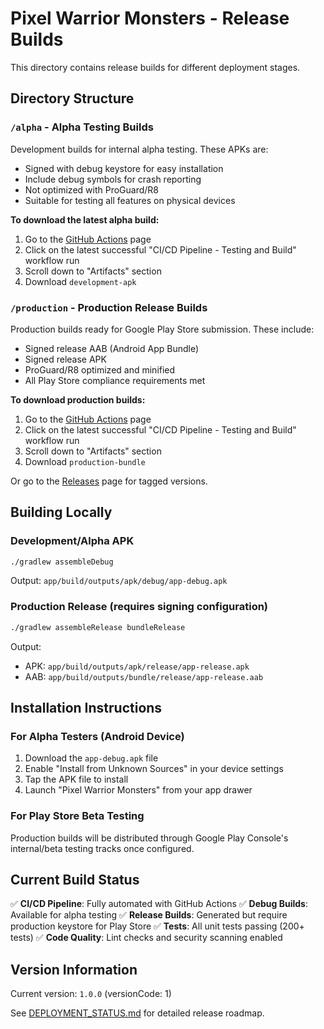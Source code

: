 # Pixel Warrior Monsters - Release Builds

This directory contains release builds for different deployment stages.

## Directory Structure

### `/alpha` - Alpha Testing Builds
Development builds for internal alpha testing. These APKs are:
- Signed with debug keystore for easy installation
- Include debug symbols for crash reporting
- Not optimized with ProGuard/R8
- Suitable for testing all features on physical devices

**To download the latest alpha build:**
1. Go to the [GitHub Actions](https://github.com/Gameaday/Pixel-Warrior-Monsters/actions) page
2. Click on the latest successful "CI/CD Pipeline - Testing and Build" workflow run
3. Scroll down to "Artifacts" section
4. Download `development-apk`

### `/production` - Production Release Builds
Production builds ready for Google Play Store submission. These include:
- Signed release AAB (Android App Bundle)
- Signed release APK
- ProGuard/R8 optimized and minified
- All Play Store compliance requirements met

**To download production builds:**
1. Go to the [GitHub Actions](https://github.com/Gameaday/Pixel-Warrior-Monsters/actions) page
2. Click on the latest successful "CI/CD Pipeline - Testing and Build" workflow run
3. Scroll down to "Artifacts" section
4. Download `production-bundle`

Or go to the [Releases](https://github.com/Gameaday/Pixel-Warrior-Monsters/releases) page for tagged versions.

## Building Locally

### Development/Alpha APK
```bash
./gradlew assembleDebug
```
Output: `app/build/outputs/apk/debug/app-debug.apk`

### Production Release (requires signing configuration)
```bash
./gradlew assembleRelease bundleRelease
```
Output: 
- APK: `app/build/outputs/apk/release/app-release.apk`
- AAB: `app/build/outputs/bundle/release/app-release.aab`

## Installation Instructions

### For Alpha Testers (Android Device)
1. Download the `app-debug.apk` file
2. Enable "Install from Unknown Sources" in your device settings
3. Tap the APK file to install
4. Launch "Pixel Warrior Monsters" from your app drawer

### For Play Store Beta Testing
Production builds will be distributed through Google Play Console's internal/beta testing tracks once configured.

## Current Build Status

✅ **CI/CD Pipeline**: Fully automated with GitHub Actions
✅ **Debug Builds**: Available for alpha testing
✅ **Release Builds**: Generated but require production keystore for Play Store
✅ **Tests**: All unit tests passing (200+ tests)
✅ **Code Quality**: Lint checks and security scanning enabled

## Version Information

Current version: `1.0.0` (versionCode: 1)

See [DEPLOYMENT_STATUS.md](../DEPLOYMENT_STATUS.md) for detailed release roadmap.
